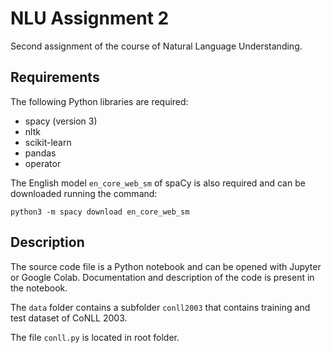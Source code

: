# NLU Assignment 2
Second assignment of the course of Natural Language Understanding.

## Requirements
The following Python libraries are required:

* spacy (version 3)
* nltk
* scikit-learn
* pandas
* operator

The English model `en_core_web_sm` of spaCy is also required and can be downloaded running the command:
```
python3 -m spacy download en_core_web_sm
```

## Description
The source code file is a Python notebook and can be opened with Jupyter or Google Colab.
Documentation and description of the code is present in the notebook.

The `data` folder contains a subfolder `conll2003` that contains training and test dataset of CoNLL 2003.

The file `conll.py` is located in root folder.